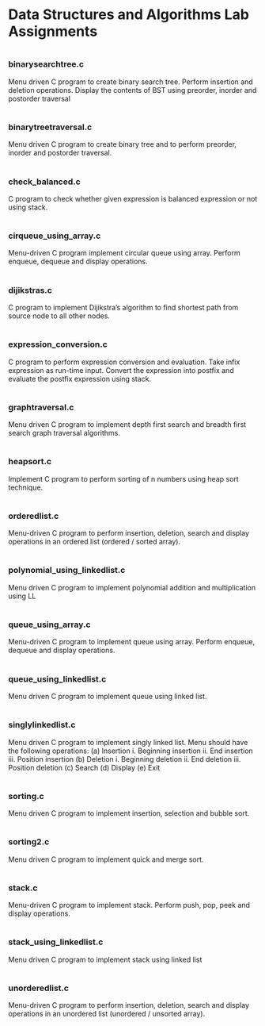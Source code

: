 # Data Structures and Algorithms Lab Assignments
#
#
### binarysearchtree.c
Menu driven C program to create binary search tree. Perform insertion and deletion operations. Display the contents of BST using preorder, inorder and postorder traversal
#
### binarytreetraversal.c
Menu driven C program to create binary tree and to perform preorder, inorder and postorder traversal.
#
### check_balanced.c
C program to check whether given expression is balanced expression or not using stack.
#
### cirqueue_using_array.c
Menu-driven C program implement circular queue using array. Perform enqueue, dequeue and display operations.
#
### dijikstras.c
C program to implement Dijikstra’s algorithm to find shortest path from source node to all other nodes. 
#
### expression_conversion.c
C program to perform expression conversion and evaluation. Take infix expression as run-time input. Convert the expression into postfix and evaluate the postfix expression using stack.
#
### graphtraversal.c
Menu driven C program to implement depth first search and breadth first search graph traversal algorithms.
#
### heapsort.c
Implement C program to perform sorting of n numbers using heap sort technique. 
#
### orderedlist.c
Menu-driven C program to perform insertion, deletion, search and display operations in an ordered list (ordered / sorted array).
#
### polynomial_using_linkedlist.c
Menu driven C program to implement polynomial addition and multiplication using LL
#
### queue_using_array.c
Menu-driven C program to implement queue using array. Perform enqueue, dequeue and display operations.
#
### queue_using_linkedlist.c
Menu driven C program to implement queue using linked list.
#
### singlylinkedlist.c
Menu driven C program to implement singly linked list. Menu should have the following operations: 
(a) Insertion 
    i. Beginning insertion 
    ii. End insertion 
    iii. Position insertion 
(b) Deletion 
    i. Beginning deletion 
    ii. End deletion 
    iii. Position deletion 
(c) Search 
(d) Display 
(e) Exit
#
### sorting.c
Menu driven C program to implement insertion, selection and bubble sort. 
#
### sorting2.c
Menu driven C program to implement quick and merge sort.
#
### stack.c
Menu-driven C program to implement stack. Perform push, pop, peek and display operations.
#
### stack_using_linkedlist.c
Menu driven C program to implement stack using linked list
#
### unorderedlist.c
Menu-driven C program to perform insertion, deletion, search and display operations in an unordered list (unordered / unsorted array).
